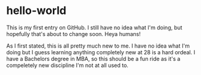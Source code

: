 # hello-world
This is my first entry on GitHub. I still have no idea what I'm doing, but hopefully that's about to change soon.
Heya humans!

As I first stated, this is all pretty much new to me. I have no idea what I'm doing but I guess learning anything completely new at 28 is a hard ordeal. I have a Bachelors degree in MBA, so this should be a fun ride as it's a compeletely new discipline I'm not at all used to.
